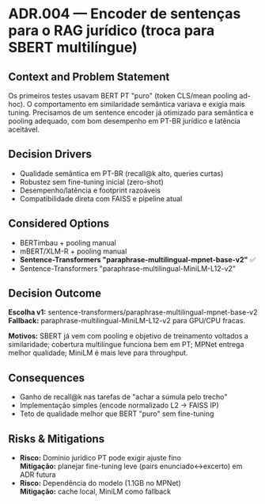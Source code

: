 # ADR.004 — Encoder de sentenças para o RAG jurídico (troca para SBERT multilíngue)

## Context and Problem Statement

Os primeiros testes usavam BERT PT "puro" (token CLS/mean pooling ad-hoc). O comportamento em similaridade semântica variava e exigia mais tuning. Precisamos de um sentence encoder já otimizado para semântica e pooling adequado, com bom desempenho em PT-BR jurídico e latência aceitável.

## Decision Drivers

- Qualidade semântica em PT-BR (recall@k alto, queries curtas)
- Robustez sem fine-tuning inicial (zero-shot)
- Desempenho/latência e footprint razoáveis
- Compatibilidade direta com FAISS e pipeline atual

## Considered Options

- BERTimbau + pooling manual
- mBERT/XLM-R + pooling manual
- **Sentence-Transformers "paraphrase-multilingual-mpnet-base-v2"** ✅
- Sentence-Transformers "paraphrase-multilingual-MiniLM-L12-v2"

## Decision Outcome

**Escolha v1:** sentence-transformers/paraphrase-multilingual-mpnet-base-v2  
**Fallback:** paraphrase-multilingual-MiniLM-L12-v2 para GPU/CPU fracas.

**Motivos:** SBERT já vem com pooling e objetivo de treinamento voltados a similaridade; cobertura multilíngue funciona bem em PT; MPNet entrega melhor qualidade; MiniLM é mais leve para throughput.

## Consequences

- Ganho de recall@k nas tarefas de "achar a súmula pelo trecho"
- Implementação simples (encode normalizado L2 → FAISS IP)
- Teto de qualidade melhor que BERT "puro" sem fine-tuning

## Risks & Mitigations

- **Risco:** Domínio jurídico PT pode exigir ajuste fino  
  **Mitigação:** planejar fine-tuning leve (pairs enunciado↔excerto) em ADR futura
- **Risco:** Dependência do modelo (1.1GB no MPNet)  
  **Mitigação:** cache local, MiniLM como fallback
